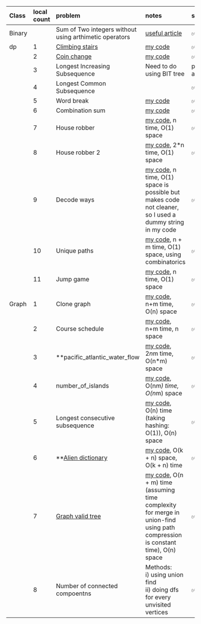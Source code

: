 | Class | local count |problem | notes | status |
|:--------|:---|:---|:---------|:--------|
| Binary | | Sum of Two integers without using arthimetic operators | [useful article](https://leetcode.com/problems/sum-of-two-integers/solutions/84278/a-summary-how-to-use-bit-manipulation-to-solve-problems-easily-and-efficiently/) |✅|
| dp | 1 | [Climbing stairs](https://leetcode.com/problems/climbing-stairs/description/) | [my code](climbing_stairs.cpp) | ✅ |
| | 2 | [Coin change](https://leetcode.com/problems/coin-change/) | [my code](coin_change.cpp) | ✅ |
| | 3 | Longest Increasing Subsequence | Need to do using BIT tree | pending approaches |
| | 4 | Longest Common Subsequence | | ✅ |
| | 5 | Word break | [my code](word_break.cpp) | ✅ | 
| | 6 | Combination sum | [my code](combinationSum.cpp) | ✅ |
| | 7 | House robber | [my code](house_robber.cpp), n time, O(1) space | ✅ |
| | 8 | House robber 2 | [my code](house_robber2.cpp), 2*n time, O(1) space | ✅ |
| | 9 | Decode ways | [my code](decode_ways.cpp), n time, O(1) space is possible but makes code not cleaner, so I used a dummy string in my code | ✅ |
| | 10 | Unique paths | [my code](unique_paths.cpp), n + m time, O(1) space, using combinatorics | ✅ |
| | 11 | Jump game | [my code](jump_game.cpp), n time, O(1) space | ✅ |
| Graph | 1 | Clone graph | [my code](clone_graph.cpp), n+m time, O(n) space | ✅ |
| | 2 | Course schedule | [my code](course_schedule.cpp), n+m time, n space |✅ |
| | 3 | **pacific_atlantic_water_flow | [my code](pacific_atlantic_water_flow.cpp), 2*n*m time, O(n*m) space | ✅ |
| | 4 | number_of_islands | [my code](number_of_islands.cpp), O(n*m) time, O(n*m) space | ✅ |
| | 5 | Longest consecutive subsequence | [my code](longest_consecutive_subsequence.cpp), O(n) time (taking hashing: O(1)), O(n) space | ✅ |
| | 6 |**[Alien dictionary](https://www.geeksforgeeks.org/problems/alien-dictionary/1) | [my code](alien_dictionary.cpp), O(k + n) space, O(k + n) time | ✅ |
| | 7 |[Graph valid tree](https://www.geeksforgeeks.org/problems/is-it-a-tree/1) | [my code](graph_valid_tree.cpp), O(n + m) time (assuming time complexity for merge in union-find using path compression is constant time), O(n) space | ✅ |
| | 8 |Number of connected compoentns | Methods: <br/> i) using union find <br/> ii) doing dfs for every unvisited vertices |  ✅ | 

<!-- 
🔲
-->


